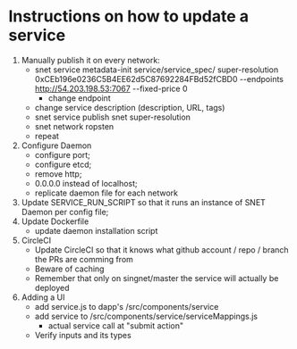 # Instructions on how to update a service

1. Manually publish it on every network:
    - snet service metadata-init service/service_spec/ super-resolution 0xCEb196e0236C5B4EE62d5C87692284FBd52fCBD0 --endpoints http://54.203.198.53:7067 --fixed-price 0
        - change endpoint
    - change service description (description, URL, tags)
    - snet service publish snet super-resolution
    - snet network ropsten
    - repeat
2. Configure Daemon
    - configure port;
    - configure etcd;
    - remove http;
    - 0.0.0.0 instead of localhost;
    - replicate daemon file for each network
3. Update SERVICE_RUN_SCRIPT so that it runs an instance of SNET Daemon per config file;
4. Update Dockerfile
    - update daemon installation script
5. CircleCI
    - Update CircleCI so that it knows what github account / repo / branch the PRs are comming from
    - Beware of caching
    - Remember that only on singnet/master the service will actually be deployed
6. Adding a UI
    - add service.js to dapp's /src/components/service
    - add service to /src/components/service/serviceMappings.js
        - actual service call at "submit action"
    - Verify inputs and its types